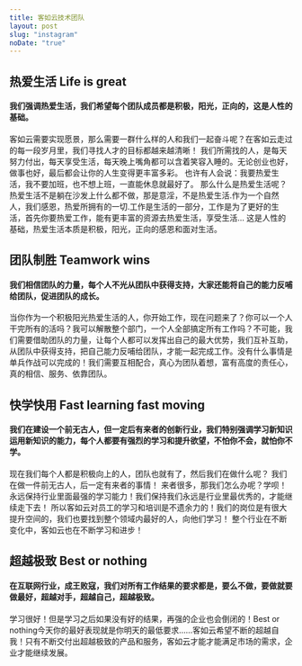 ```yaml
---
title: 客如云技术团队
layout: post
slug: "instagram"
noDate: "true"
---
```


## 热爱生活 Life is great
#### 我们强调热爱生活，我们希望每个团队成员都是积极，阳光，正向的，这是人性的基础。
 
 客如云需要实现愿景，那么需要一群什么样的人和我们一起奋斗呢？在客如云走过的每一段岁月里，我们寻找人才的目标都越来越清晰！ 我们所需找的人，是每天努力付出，每天享受生活，每天晚上嘴角都可以含着笑容入睡的。无论创业也好，做事也好，最后都会让你的人生变得更丰富多彩。 也许有人会说：我要热爱生活，我不要加班，也不想上班，一直能休息就最好了。 那么什么是热爱生活呢？热爱生活不是躺在沙发上什么都不做，那是意淫，不是热爱生活.作为一个自然人，我们感恩，热爱所拥有的一切.工作是生活的一部分，工作是为了更好的生活，首先你要热爱工作，能有更丰富的资源去热爱生活，享受生活… 这是人性的基础，热爱生活本质是积极，阳光，正向的感恩和面对生活。
 
## 团队制胜 Teamwork wins
#### 我们相信团队的力量，每个人不光从团队中获得支持，大家还能将自己的能力反哺给团队，促进团队的成长。

 当你作为一个积极阳光热爱生活的人，你开始工作，现在问题来了？你可以一个人干完所有的活吗？我可以解散整个部门，一个人全部搞定所有工作吗？不可能，我们需要借助团队的力量，让每个人都可以发挥出自己的最大优势，我们互补互助，从团队中获得支持，把自己能力反哺给团队，才能一起完成工作。没有什么事情是单兵作战可以完成的！我们需要互相配合，真心为团队着想，富有高度的责任心，真的相信、服务、依靠团队。
 
## 快学快用 Fast learning fast moving
#### 我们在建设一个前无古人，但一定后有来者的创新行业，我们特别强调学习新知识运用新知识的能力，每个人都要有强烈的学习和提升欲望，不怕你不会，就怕你不学。

 现在我们每个人都是积极向上的人，团队也就有了，然后我们在做什么呢？ 我们在做一件前无古人，后一定有来者的事情！ 来者很多，那我们怎么办呢？学呗！永远保持行业里面最强的学习能力！我们保持我们永远是行业里最优秀的，才能继续走下去！ 所以客如云对员工的学习和培训是不遗余力的！我们的岗位是有很大提升空间的，我们也要找到整个领域内最好的人，向他们学习！ 整个行业在不断变化中，客如云也在不断学习和进步！
 
## 超越极致 Best or nothing
#### 在互联网行业，成王败寇，我们对所有工作结果的要求都是，要么不做，要做就要做最好，超越对手，超越自己，超越极致。
 
 学习很好！但是学习之后如果没有好的结果，再强的企业也会倒闭的！Best or nothing今天你的最好表现就是你明天的最低要求……客如云希望不断的超越自我！只有不断交付出超越极致的产品和服务，客如云才能才能满足市场的需求，企业才能继续发展。